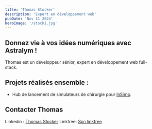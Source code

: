 ```yaml
---
title: 'Thomas Stocker'
description: 'Expert en développement web'
pubDate: 'Nov 11 2024'
heroImage: '/stocki.jpg'
---
```



## Donnez vie à vos idées numériques avec Astralym !

Thomas est un développeur sénior, expert en développement web full-stack. 

## Projets réalisés ensemble : 

- Hub de lancement de simulateurs de chirurgie pour [InSimo](www.insimo.com). 

## Contacter Thomas 

Linkedin : [Thomas Stocker](https://www.linkedin.com/in/thomas--stocker/)
Linktree: [Son linktree](https://linktr.ee/stocki___)